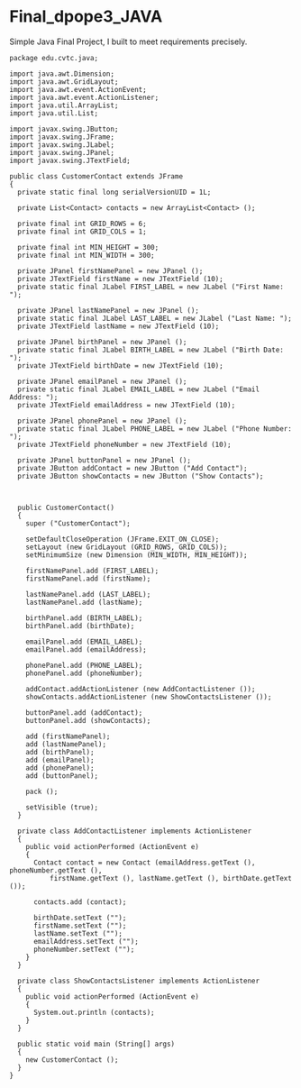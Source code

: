 # Final_dpope3_JAVA
Simple Java Final Project, I built to meet requirements precisely.


    package edu.cvtc.java;

    import java.awt.Dimension;
    import java.awt.GridLayout;
    import java.awt.event.ActionEvent;
    import java.awt.event.ActionListener;
    import java.util.ArrayList;
    import java.util.List;

    import javax.swing.JButton;
    import javax.swing.JFrame;
    import javax.swing.JLabel;
    import javax.swing.JPanel;
    import javax.swing.JTextField;

    public class CustomerContact extends JFrame
    {
      private static final long serialVersionUID = 1L;

      private List<Contact> contacts = new ArrayList<Contact> ();

      private final int GRID_ROWS = 6;
      private final int GRID_COLS = 1;

      private final int MIN_HEIGHT = 300;
      private final int MIN_WIDTH = 300;

      private JPanel firstNamePanel = new JPanel ();
      private JTextField firstName = new JTextField (10);
      private static final JLabel FIRST_LABEL = new JLabel ("First Name: ");

      private JPanel lastNamePanel = new JPanel ();
      private static final JLabel LAST_LABEL = new JLabel ("Last Name: ");
      private JTextField lastName = new JTextField (10);

      private JPanel birthPanel = new JPanel ();
      private static final JLabel BIRTH_LABEL = new JLabel ("Birth Date: ");
      private JTextField birthDate = new JTextField (10);

      private JPanel emailPanel = new JPanel ();
      private static final JLabel EMAIL_LABEL = new JLabel ("Email Address: ");
      private JTextField emailAddress = new JTextField (10);

      private JPanel phonePanel = new JPanel ();
      private static final JLabel PHONE_LABEL = new JLabel ("Phone Number: ");
      private JTextField phoneNumber = new JTextField (10);

      private JPanel buttonPanel = new JPanel ();
      private JButton addContact = new JButton ("Add Contact");
      private JButton showContacts = new JButton ("Show Contacts");



      public CustomerContact()
      {
        super ("CustomerContact");

        setDefaultCloseOperation (JFrame.EXIT_ON_CLOSE);
        setLayout (new GridLayout (GRID_ROWS, GRID_COLS));
        setMinimumSize (new Dimension (MIN_WIDTH, MIN_HEIGHT));

        firstNamePanel.add (FIRST_LABEL);
        firstNamePanel.add (firstName);

        lastNamePanel.add (LAST_LABEL);
        lastNamePanel.add (lastName);

        birthPanel.add (BIRTH_LABEL);
        birthPanel.add (birthDate);

        emailPanel.add (EMAIL_LABEL);
        emailPanel.add (emailAddress);

        phonePanel.add (PHONE_LABEL);
        phonePanel.add (phoneNumber);

        addContact.addActionListener (new AddContactListener ());
        showContacts.addActionListener (new ShowContactsListener ());

        buttonPanel.add (addContact);
        buttonPanel.add (showContacts);

        add (firstNamePanel);
        add (lastNamePanel);
        add (birthPanel);
        add (emailPanel);
        add (phonePanel);
        add (buttonPanel);

        pack ();

        setVisible (true);
      }

      private class AddContactListener implements ActionListener
      {
        public void actionPerformed (ActionEvent e)
        {
          Contact contact = new Contact (emailAddress.getText (), phoneNumber.getText (),
              firstName.getText (), lastName.getText (), birthDate.getText ());

          contacts.add (contact);

          birthDate.setText ("");
          firstName.setText ("");
          lastName.setText ("");
          emailAddress.setText ("");
          phoneNumber.setText ("");
        }	
      }

      private class ShowContactsListener implements ActionListener
      {
        public void actionPerformed (ActionEvent e)
        {
          System.out.println (contacts);
        }
      }

      public static void main (String[] args)
      {
        new CustomerContact ();
      }
    }
